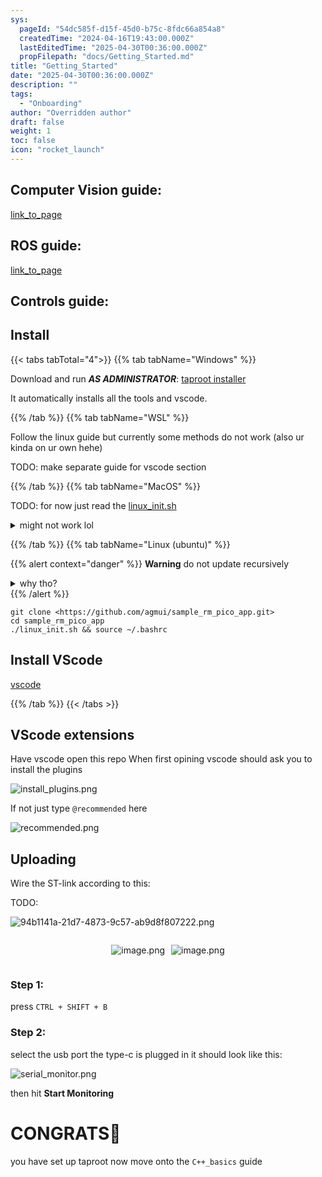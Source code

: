 ```yaml
---
sys:
  pageId: "54dc585f-d15f-45d0-b75c-8fdc66a854a8"
  createdTime: "2024-04-16T19:43:00.000Z"
  lastEditedTime: "2025-04-30T00:36:00.000Z"
  propFilepath: "docs/Getting_Started.md"
title: "Getting_Started"
date: "2025-04-30T00:36:00.000Z"
description: ""
tags:
  - "Onboarding"
author: "Overridden author"
draft: false
weight: 1
toc: false
icon: "rocket_launch"
---
```


## Computer Vision guide:

[link_to_page](86d45bc0-388b-4d26-8848-44f255f73d0e)

## ROS guide:

[link_to_page](3c76c1de-ec8f-46d6-8b0a-294005edc2d5)

## Controls guide:

## Install

{{< tabs tabTotal="4">}}
{{% tab tabName="Windows" %}}

Download and run _**AS ADMINISTRATOR**_: [taproot installer](https://github.com/Thornbots/TeachingFreshies/releases/tag/1.0)

It automatically installs all the tools and vscode.

{{% /tab %}}
{{% tab tabName="WSL" %}}

Follow the linux guide but currently some methods do not work (also ur kinda on ur own hehe)

TODO: make separate guide for vscode section

{{% /tab %}}
{{% tab tabName="MacOS" %}}

TODO: for now just read the [linux_init.sh](https://github.com/agmui/sample_rm_pico_app/blob/main/linux_init.sh)

<details>
<summary>might not work lol</summary>

`brew install libusb pkg-config`

Next install: [vscode](https://code.visualstudio.com/Download)

</details>

{{% /tab %}}
{{% tab tabName="Linux (ubuntu)" %}}

{{% alert context="danger" %}}
**Warning** do not update recursively
<details>
<summary>why tho?</summary>
There are some submodules that may go on for a while (like tinyusb) and I highly
recommend you don't need to get them.
If you want to see what submodules I update just look in `linux_init.sh`
</details>
{{% /alert %}}

```shell
git clone <https://github.com/agmui/sample_rm_pico_app.git>
cd sample_rm_pico_app
./linux_init.sh && source ~/.bashrc
```

## Install VScode

[vscode](https://code.visualstudio.com/Download)

{{% /tab %}}
{{< /tabs >}}

## VScode extensions

Have vscode open this repo
When first opining vscode should ask you to install the plugins

![install_plugins.png](https://prod-files-secure.s3.us-west-2.amazonaws.com/d518164a-d88e-44d1-a4ee-3adb3bd8bce0/89bd30f0-1825-4e77-867b-0a41ce370880/install_plugins.png?X-Amz-Algorithm=AWS4-HMAC-SHA256&X-Amz-Content-Sha256=UNSIGNED-PAYLOAD&X-Amz-Credential=ASIAZI2LB466XY6CABUV%2F20250813%2Fus-west-2%2Fs3%2Faws4_request&X-Amz-Date=20250813T121648Z&X-Amz-Expires=3600&X-Amz-Security-Token=IQoJb3JpZ2luX2VjEOT%2F%2F%2F%2F%2F%2F%2F%2F%2F%2FwEaCXVzLXdlc3QtMiJGMEQCID0tsbS4TdrimUhKuH9mZlmCGnBMGYelavnv9unSfVDcAiAgkgDeTg4TCdJlsc46NKhgJcyKCBHk8sJk8xylr%2F6xqyr%2FAwgsEAAaDDYzNzQyMzE4MzgwNSIMNc0q68bRTPwhrUt2KtwDfa%2BXP8XaXksis4dmJeEeoeKrn98NE%2BbyGjA%2BlzoWtATvOf%2FNb0cn4KsDlRBEifCrGQREsdrbY%2FKv4oZ1JiWrwRrWqtXj2rGbVZoCnNOVRnq7zRC7Y3MY8K8ViffWz%2BMSjBVa1G6lLuN9Wr0Ly5OCGPZPVFwMZeaV%2F0uhSnnjCsS1EwtFIuRplBa0BJg6SS4SZJw5O10kryUNgk4xdlAhfRQY4RyY%2BZAmV1K%2FWwQ6g%2BbNnuCOxV5Kxo%2BJQyLwMF9%2FxiuIbNzPeRh6c0JBVwhyiMnJhz5FQzF42cMM1QhsWof96pFkJGSkUqXA6pINVKKF1gROHUN2WbeiSFz6Aj%2Be%2FhsEq3jkm5YSSxTfS9%2FjZrCI3x5%2Fq3Y7fahosXn4VJ%2B0DdlDZgd4BcJo0T7%2FrBWdNnVj4xHJXUJK6IZw5%2BlatFKoPZDBRzlE6LFvWWfKARuuWX%2BSwvb9ZhMkCyLb5%2B6E72maPbRTuJpejMkf0xZNAvDD3pkGRYL4qalQVHZozgW5KhIKZ0sZ%2BhQamjr%2FF1WcljqSSD6QuH6GVwtyVGa6BcLMjtQ7Vingy9pNX%2F5vrUBfs5UgeS41Lp51e0Y811TV7wUR4E7KdcrnLlx73%2BAofZ0ayERXbwzwFp9PLkgw3%2BnxxAY6pgFFZm3IVaOHc6W%2FZQ4GGgDRWl%2FbWq%2FtYBrO28bYOcAUiddaUre38EXWgDK1X6qCiaQ5USyMJt5oHJUo3kFQnftDHlJzNZcp7e3eaSbw1CstC5gl2h8gUMkFgGHcIYoORhm0WXTmxpv4vCMIGzb31qe6qBVuUcbCXnBcZzhb2TG9LWqLQsvTxadrKimEkYnG2yWXQfT7nT%2F4XmYpT0KqEpvwvTzHOVJ7&X-Amz-Signature=ca4600a2c071d524cec36b412e50e6ec528e80bc634c8e71f918d58942f2add7&X-Amz-SignedHeaders=host&x-amz-checksum-mode=ENABLED&x-id=GetObject)

If not just type `@recommended` here  

![recommended.png](https://prod-files-secure.s3.us-west-2.amazonaws.com/d518164a-d88e-44d1-a4ee-3adb3bd8bce0/61e661e9-5d85-4dfc-be0d-8d2097a5e793/recommended.png?X-Amz-Algorithm=AWS4-HMAC-SHA256&X-Amz-Content-Sha256=UNSIGNED-PAYLOAD&X-Amz-Credential=ASIAZI2LB466XY6CABUV%2F20250813%2Fus-west-2%2Fs3%2Faws4_request&X-Amz-Date=20250813T121648Z&X-Amz-Expires=3600&X-Amz-Security-Token=IQoJb3JpZ2luX2VjEOT%2F%2F%2F%2F%2F%2F%2F%2F%2F%2FwEaCXVzLXdlc3QtMiJGMEQCID0tsbS4TdrimUhKuH9mZlmCGnBMGYelavnv9unSfVDcAiAgkgDeTg4TCdJlsc46NKhgJcyKCBHk8sJk8xylr%2F6xqyr%2FAwgsEAAaDDYzNzQyMzE4MzgwNSIMNc0q68bRTPwhrUt2KtwDfa%2BXP8XaXksis4dmJeEeoeKrn98NE%2BbyGjA%2BlzoWtATvOf%2FNb0cn4KsDlRBEifCrGQREsdrbY%2FKv4oZ1JiWrwRrWqtXj2rGbVZoCnNOVRnq7zRC7Y3MY8K8ViffWz%2BMSjBVa1G6lLuN9Wr0Ly5OCGPZPVFwMZeaV%2F0uhSnnjCsS1EwtFIuRplBa0BJg6SS4SZJw5O10kryUNgk4xdlAhfRQY4RyY%2BZAmV1K%2FWwQ6g%2BbNnuCOxV5Kxo%2BJQyLwMF9%2FxiuIbNzPeRh6c0JBVwhyiMnJhz5FQzF42cMM1QhsWof96pFkJGSkUqXA6pINVKKF1gROHUN2WbeiSFz6Aj%2Be%2FhsEq3jkm5YSSxTfS9%2FjZrCI3x5%2Fq3Y7fahosXn4VJ%2B0DdlDZgd4BcJo0T7%2FrBWdNnVj4xHJXUJK6IZw5%2BlatFKoPZDBRzlE6LFvWWfKARuuWX%2BSwvb9ZhMkCyLb5%2B6E72maPbRTuJpejMkf0xZNAvDD3pkGRYL4qalQVHZozgW5KhIKZ0sZ%2BhQamjr%2FF1WcljqSSD6QuH6GVwtyVGa6BcLMjtQ7Vingy9pNX%2F5vrUBfs5UgeS41Lp51e0Y811TV7wUR4E7KdcrnLlx73%2BAofZ0ayERXbwzwFp9PLkgw3%2BnxxAY6pgFFZm3IVaOHc6W%2FZQ4GGgDRWl%2FbWq%2FtYBrO28bYOcAUiddaUre38EXWgDK1X6qCiaQ5USyMJt5oHJUo3kFQnftDHlJzNZcp7e3eaSbw1CstC5gl2h8gUMkFgGHcIYoORhm0WXTmxpv4vCMIGzb31qe6qBVuUcbCXnBcZzhb2TG9LWqLQsvTxadrKimEkYnG2yWXQfT7nT%2F4XmYpT0KqEpvwvTzHOVJ7&X-Amz-Signature=9f92be9e90358fe7267c3b6b3de2b57eefc9aad3115d23dffb89ac129ae2f8ed&X-Amz-SignedHeaders=host&x-amz-checksum-mode=ENABLED&x-id=GetObject)

## Uploading

Wire the ST-link according to this:

TODO:

![94b1141a-21d7-4873-9c57-ab9d8f807222.png](https://prod-files-secure.s3.us-west-2.amazonaws.com/d518164a-d88e-44d1-a4ee-3adb3bd8bce0/e5fad17d-ab82-4300-9f4c-505ab4b1202c/94b1141a-21d7-4873-9c57-ab9d8f807222.png?X-Amz-Algorithm=AWS4-HMAC-SHA256&X-Amz-Content-Sha256=UNSIGNED-PAYLOAD&X-Amz-Credential=ASIAZI2LB466XY6CABUV%2F20250813%2Fus-west-2%2Fs3%2Faws4_request&X-Amz-Date=20250813T121648Z&X-Amz-Expires=3600&X-Amz-Security-Token=IQoJb3JpZ2luX2VjEOT%2F%2F%2F%2F%2F%2F%2F%2F%2F%2FwEaCXVzLXdlc3QtMiJGMEQCID0tsbS4TdrimUhKuH9mZlmCGnBMGYelavnv9unSfVDcAiAgkgDeTg4TCdJlsc46NKhgJcyKCBHk8sJk8xylr%2F6xqyr%2FAwgsEAAaDDYzNzQyMzE4MzgwNSIMNc0q68bRTPwhrUt2KtwDfa%2BXP8XaXksis4dmJeEeoeKrn98NE%2BbyGjA%2BlzoWtATvOf%2FNb0cn4KsDlRBEifCrGQREsdrbY%2FKv4oZ1JiWrwRrWqtXj2rGbVZoCnNOVRnq7zRC7Y3MY8K8ViffWz%2BMSjBVa1G6lLuN9Wr0Ly5OCGPZPVFwMZeaV%2F0uhSnnjCsS1EwtFIuRplBa0BJg6SS4SZJw5O10kryUNgk4xdlAhfRQY4RyY%2BZAmV1K%2FWwQ6g%2BbNnuCOxV5Kxo%2BJQyLwMF9%2FxiuIbNzPeRh6c0JBVwhyiMnJhz5FQzF42cMM1QhsWof96pFkJGSkUqXA6pINVKKF1gROHUN2WbeiSFz6Aj%2Be%2FhsEq3jkm5YSSxTfS9%2FjZrCI3x5%2Fq3Y7fahosXn4VJ%2B0DdlDZgd4BcJo0T7%2FrBWdNnVj4xHJXUJK6IZw5%2BlatFKoPZDBRzlE6LFvWWfKARuuWX%2BSwvb9ZhMkCyLb5%2B6E72maPbRTuJpejMkf0xZNAvDD3pkGRYL4qalQVHZozgW5KhIKZ0sZ%2BhQamjr%2FF1WcljqSSD6QuH6GVwtyVGa6BcLMjtQ7Vingy9pNX%2F5vrUBfs5UgeS41Lp51e0Y811TV7wUR4E7KdcrnLlx73%2BAofZ0ayERXbwzwFp9PLkgw3%2BnxxAY6pgFFZm3IVaOHc6W%2FZQ4GGgDRWl%2FbWq%2FtYBrO28bYOcAUiddaUre38EXWgDK1X6qCiaQ5USyMJt5oHJUo3kFQnftDHlJzNZcp7e3eaSbw1CstC5gl2h8gUMkFgGHcIYoORhm0WXTmxpv4vCMIGzb31qe6qBVuUcbCXnBcZzhb2TG9LWqLQsvTxadrKimEkYnG2yWXQfT7nT%2F4XmYpT0KqEpvwvTzHOVJ7&X-Amz-Signature=72369a61839d262895e1ed8a57510aa798f45936827960fa7a5f8add80cf651f&X-Amz-SignedHeaders=host&x-amz-checksum-mode=ENABLED&x-id=GetObject)

<div style="display: flex;flex-direction: row; column-gap:10px; max-width: 630px;justify-content: center;">
<div>

![image.png](https://prod-files-secure.s3.us-west-2.amazonaws.com/d518164a-d88e-44d1-a4ee-3adb3bd8bce0/210ecb78-1116-4d7b-b9b7-2292f66fa2c2/image.png?X-Amz-Algorithm=AWS4-HMAC-SHA256&X-Amz-Content-Sha256=UNSIGNED-PAYLOAD&X-Amz-Credential=ASIAZI2LB466RCQCJ7TV%2F20250813%2Fus-west-2%2Fs3%2Faws4_request&X-Amz-Date=20250813T121651Z&X-Amz-Expires=3600&X-Amz-Security-Token=IQoJb3JpZ2luX2VjEOT%2F%2F%2F%2F%2F%2F%2F%2F%2F%2FwEaCXVzLXdlc3QtMiJHMEUCIQDK%2BJUE%2FvnUsD3RHqP2ZwbO1vG6qleaMkEsEp45R9vCswIgDs7NptS2NkDY6IMo5wNP1%2Fjzf%2FNZ5ZJsv1QbimHKaZ0q%2FwMILBAAGgw2Mzc0MjMxODM4MDUiDAcYRWE1IRm%2BN0VrWircAwDB8FucPfKSWPehVxvnlCRnMolkyRm%2FjtB5izi3JmS0%2BG1S8TQpdER59R5YZJyKbVWhX29aiw07cML2CAoq4UEo88CfRtOTv7jwk4sgDXn7gu8ct9p6pn1hQUjdWY3JVqeuODf4acepO4fHaT8bti6xGrNSU1K20yE5iwH6RVPxLo77OUPfddqS8UdP%2BeCSKjsAsYWX%2BqL8z%2FER8X%2FOX8ZTnAYQMhIqObTvZes60wI0owukSlKWn4o%2B9cenfZ5soDhkiC0dZgMsTLLEqQF3mcD7xk7BjQzN3BW6DDKSCNzwn3NLk3zGpCiepvHFIc%2B7HAJjipvRcIx1W%2FrZUJiv0BGLaGOpZzk8ZxJaaA6H6tIvgeh5cCTUuN1BAjdlaM0Kr2gEWnVaraPYviIN8bt%2F0%2FNJq0cOklBLcpEK5JXjWbA%2FOQgJ320WgWz%2Fsl69RwN5fqPaTft2gz0HM4nkRBfkk%2BI8o1yL%2BKjoDf4tihfbY3rqDEhgnqvBDtuUMc1puJOFRFDglLMgU0LZ4cFAsR2ybZVA691uX1WF8%2B7RFjEwstvGoyY8OZRXXQpIMLdXA1JHwGuRETewPQKKq5%2Bm%2FaFolcdoEd1CKy1qgkIpoWLqY73zYsiJEGPf7v1%2B8tWeMOzo8cQGOqUBPqKvN6jeD%2FfR5NMYBggCB9UrglTb25QM5vGVS1G3RO7DYjLPm9dksQ8ucGSHZJoNGg9QQ%2FmsAmMXCsT0%2BxAAbXc%2FQeaii6OTYhyYL57zWJnBZYHtSLUhpss6lFNtuUBTz%2F6I3ZcIRxxFls3p3%2F%2BPxmsPIg1yzn7kT6DyrgqWm6UZuUKiE12Zk2BXPFqJcjIh7KcvCVXo8C9nCSL3v5WiVFdMgvoR&X-Amz-Signature=5c7445c7157ebe1932ced46b42bbe7c2f4eed5ea90ca4a7cad103205ec53206c&X-Amz-SignedHeaders=host&x-amz-checksum-mode=ENABLED&x-id=GetObject)

</div>
<div>

![image.png](https://prod-files-secure.s3.us-west-2.amazonaws.com/d518164a-d88e-44d1-a4ee-3adb3bd8bce0/33a0fd0f-8ca6-4a86-8e09-26e95ded1fff/image.png?X-Amz-Algorithm=AWS4-HMAC-SHA256&X-Amz-Content-Sha256=UNSIGNED-PAYLOAD&X-Amz-Credential=ASIAZI2LB4662WUUNM2W%2F20250813%2Fus-west-2%2Fs3%2Faws4_request&X-Amz-Date=20250813T121651Z&X-Amz-Expires=3600&X-Amz-Security-Token=IQoJb3JpZ2luX2VjEOT%2F%2F%2F%2F%2F%2F%2F%2F%2F%2FwEaCXVzLXdlc3QtMiJHMEUCIQDmX5NDioxWHT7nwxAfh0ePzzuPcNWjvTfPp6M9szAASQIgZ%2Bm7UI%2F%2FrM%2BrPjEYE8wfFdzA1asXf4eKZGmti5J1%2BwQq%2FwMILBAAGgw2Mzc0MjMxODM4MDUiDJghJ7sGjiw%2FcHN0AyrcA2qFZLs9DooR8gBODcxisnz%2FRvBUk2qlloCyawqqSmsyIVxiSqVfg5qIy4a72zh3dDZUKCzDEQXF40VANc8UAmAjQw96%2BlCM5gDvFZijE8ZODIz38adxpOHjcSavsfbtSUiXXH0w7nMqG%2Bt%2F8I8AomRFjcEiYHR0OE%2F1xzJmTWCBAGZdwyLA8Rj2UJME87GYmy%2FblwSrnZ6NX2YS1M3UdHB8F9fiTHjFZvd0d0Qpa0t8fCZ8Qq2cJlxt%2BhXdKLVFS3nObeZohUnJZ7KTc3PG55crQQyxAj0fG4LInA65lyznkEMmoia7oZ5I6x6fLNBDRW6dTzjd%2BtQ1sBCAJjiYQr6q9j4RGp6d%2FSWgwa5jUCX%2BxxdGbhH%2FIiMwGgU%2BzraDyNV1zuG20XzC11g%2BsVw%2FMULtGaA9RpRdlomiCvcywh8uPevcYlVEvB7GZPfJVJIQDseYQ6z6GsmIz7RbRa28Q8AijvfGApGE18WQSsoi2XxlNJm5wZ%2FwUSnbojpwlLyrwXhjaeVpBl7aGDMoJ7xsB6KPVSgCFkygSjD3GYgpkVhIXPbkan4GLPDD7iKbWKEhdIawz%2BKhFhzNCYKjmOhhRS850M79TkVPEG%2F97VFjG7NZdkyjd8xUCOje2BD1MOnp8cQGOqUBlQFpVgLXVD9Rr%2B0bk7vSN5IE5Zx0TPH8uM1dnUHc7I8dUvuV7uf5mooHT4M%2FHuLUxxje4ejIRA2V%2BR85Xwu2XPW7UuGcT0iwAlnoI2fiCGTVdWlnbjR1tyYfvhdXSiRDtZJx7Sgm4LtlGriv8HLGXeKJb%2BREqNb3h2MllbPZ6w213YZlLqIlJ07jnYMt4OxtQYxPVigpS6ku4dq8LmvOicbYez40&X-Amz-Signature=e5b615e3c49c6474530787d470819d71335e74adbb2f3a99c41d60b74911a1da&X-Amz-SignedHeaders=host&x-amz-checksum-mode=ENABLED&x-id=GetObject)

</div>
</div>

### Step 1:

press `CTRL + SHIFT + B`

### Step 2:

select the usb port the type-c is plugged in it should look like this:

![serial_monitor.png](https://prod-files-secure.s3.us-west-2.amazonaws.com/d518164a-d88e-44d1-a4ee-3adb3bd8bce0/f03f4774-05d4-4393-b6a0-d5efb6d315ab/serial_monitor.png?X-Amz-Algorithm=AWS4-HMAC-SHA256&X-Amz-Content-Sha256=UNSIGNED-PAYLOAD&X-Amz-Credential=ASIAZI2LB466XY6CABUV%2F20250813%2Fus-west-2%2Fs3%2Faws4_request&X-Amz-Date=20250813T121648Z&X-Amz-Expires=3600&X-Amz-Security-Token=IQoJb3JpZ2luX2VjEOT%2F%2F%2F%2F%2F%2F%2F%2F%2F%2FwEaCXVzLXdlc3QtMiJGMEQCID0tsbS4TdrimUhKuH9mZlmCGnBMGYelavnv9unSfVDcAiAgkgDeTg4TCdJlsc46NKhgJcyKCBHk8sJk8xylr%2F6xqyr%2FAwgsEAAaDDYzNzQyMzE4MzgwNSIMNc0q68bRTPwhrUt2KtwDfa%2BXP8XaXksis4dmJeEeoeKrn98NE%2BbyGjA%2BlzoWtATvOf%2FNb0cn4KsDlRBEifCrGQREsdrbY%2FKv4oZ1JiWrwRrWqtXj2rGbVZoCnNOVRnq7zRC7Y3MY8K8ViffWz%2BMSjBVa1G6lLuN9Wr0Ly5OCGPZPVFwMZeaV%2F0uhSnnjCsS1EwtFIuRplBa0BJg6SS4SZJw5O10kryUNgk4xdlAhfRQY4RyY%2BZAmV1K%2FWwQ6g%2BbNnuCOxV5Kxo%2BJQyLwMF9%2FxiuIbNzPeRh6c0JBVwhyiMnJhz5FQzF42cMM1QhsWof96pFkJGSkUqXA6pINVKKF1gROHUN2WbeiSFz6Aj%2Be%2FhsEq3jkm5YSSxTfS9%2FjZrCI3x5%2Fq3Y7fahosXn4VJ%2B0DdlDZgd4BcJo0T7%2FrBWdNnVj4xHJXUJK6IZw5%2BlatFKoPZDBRzlE6LFvWWfKARuuWX%2BSwvb9ZhMkCyLb5%2B6E72maPbRTuJpejMkf0xZNAvDD3pkGRYL4qalQVHZozgW5KhIKZ0sZ%2BhQamjr%2FF1WcljqSSD6QuH6GVwtyVGa6BcLMjtQ7Vingy9pNX%2F5vrUBfs5UgeS41Lp51e0Y811TV7wUR4E7KdcrnLlx73%2BAofZ0ayERXbwzwFp9PLkgw3%2BnxxAY6pgFFZm3IVaOHc6W%2FZQ4GGgDRWl%2FbWq%2FtYBrO28bYOcAUiddaUre38EXWgDK1X6qCiaQ5USyMJt5oHJUo3kFQnftDHlJzNZcp7e3eaSbw1CstC5gl2h8gUMkFgGHcIYoORhm0WXTmxpv4vCMIGzb31qe6qBVuUcbCXnBcZzhb2TG9LWqLQsvTxadrKimEkYnG2yWXQfT7nT%2F4XmYpT0KqEpvwvTzHOVJ7&X-Amz-Signature=546bbf784ada2b28964caf1a14fa718c9cb3e48713eb7355527f78fe1e9cec2e&X-Amz-SignedHeaders=host&x-amz-checksum-mode=ENABLED&x-id=GetObject)

then hit **Start Monitoring**

# CONGRATS🎉

you have set up taproot now move onto the `C++_basics` guide
